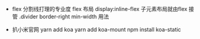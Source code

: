 - flex
    分割线打理的专业度
    flex 布局 
    display:inline-flex  子元素布局就由flex 接管
    .divider   border-right
    min-width 用法


- 扒小米官网
    yarn add koa
    yarn add koa-mount
    npm install koa-static


<script>
    //使用最多的标签
    // 1. 所有的标签：计数
    //最大的思路是JS 必考 reduce
    const maxBy =(list,keyBy) => list.reduce((x,y)=>keyBy(x)>keyBy(y)?x:y )
    function getFrequenTag(){
        //reduce 需要的数组
        const tags = [...document.querySelectorAll('*')].map(x => x.tagName).reduce((o,tag)=>{
            o[tag] = o[tag]?o[tag]+1:1;
            return o;
         },{});
        // console.log(tags);
        // console.log(Object.entries(tags)); //返回[a:1],[b:2]形式
         return maxBy(Object.entries(tags),tag => tag[1])
    }
    console.log(getFrequenTag());

</script>